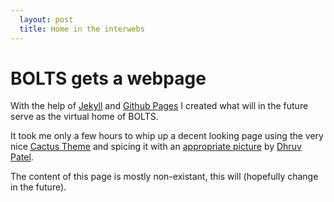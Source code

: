 ```yaml
---
  layout: post
  title: Home in the interwebs
---
```


BOLTS gets a webpage
====================

With the help of [Jekyll](http://jekyllrb.com/) and [Github
Pages](http://pages.github.com/) I created what will in the future serve as the
virtual home of BOLTS.

It took me only a few hours to whip up a decent looking page using the very
nice [Cactus Theme](https://github.com/Wolfr/cactus-jekyll-theme) and spicing
it with an [appropriate
picture](http://www.flickr.com/photos/dkpphotography/9468970843/sizes/k/in/photolist-fqJX8Z-6gTcXw-6gTcz1-6gTcLN-6gTcEu-6gTcWy-6gTcFU-6gTcH3-6gTcBs-6gP2DH-6gP2tT-6gP2oH-8eaquQ-5VcazP-7qRxqE-5VcaDc-6gTcRW-6gP2wR-8FBw8N-ch4R2o-ch4QVN-8iMjFB-4KVLkn-3BWM9-8iQye1-6mTPyp-4s9wRG-ss6m-9kWmrt-ch4QSs-47sfxz-6W8Y9S-dKufcH-dKzHcq-ecCmp6-6Qbsdx-avttFW-dLFv8y-5bSx-p7iy1-5QGTZG-dkuWpD-7g2Zki-2J15t-aa7mcT-tZBZY-4yUFDv-5AeVZp-5Ae8dG-5AiSyL-fhbu12/)
by [Dhruv Patel](http://www.flickr.com/photos/dkpphotography/).

The content of this page is mostly non-existant, this will (hopefully change in
the future).

